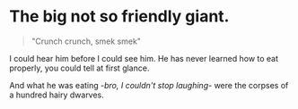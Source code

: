 # The big not so friendly giant.

>"Crunch crunch, smek smek"

I could hear him before I could see him.
He has never learned how to eat properly, you could tell at first glance.

And what he was eating *-bro, I couldn't stop laughing-* were the corpses of a hundred hairy dwarves.


